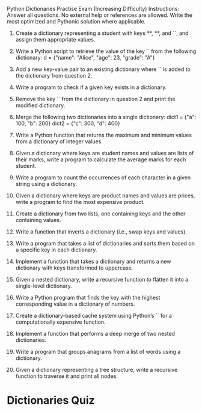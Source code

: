 
Python Dictionaries Practise Exam (Increasing Difficulty)
Instructions:
Answer all questions.
No external help or references are allowed.
Write the most optimized and Pythonic solution where applicable.
1. Create a dictionary representing a student with keys **, **, and ``, and assign them appropriate values.
2. Write a Python script to retrieve the value of the key `` from the following dictionary:
d = {"name": "Alice", "age": 23, "grade": "A"}

3. Add a new key-value pair to an existing dictionary where `` is added to the dictionary from question 2.
4. Write a program to check if a given key exists in a dictionary.
5. Remove the key `` from the dictionary in question 2 and print the modified dictionary.
6. Merge the following two dictionaries into a single dictionary:
dict1 = {"a": 100, "b": 200}
dict2 = {"c": 300, "d": 400}
7. Write a Python function that returns the maximum and minimum values from a dictionary of integer values.
8. Given a dictionary where keys are student names and values are lists of their marks, write a program to calculate the average marks for each student.
9. Write a program to count the occurrences of each character in a given string using a dictionary.
10. Given a dictionary where keys are product names and values are prices, write a program to find the most expensive product.
11. Create a dictionary from two lists, one containing keys and the other containing values.
12. Write a function that inverts a dictionary (i.e., swap keys and values).
13. Write a program that takes a list of dictionaries and sorts them based on a specific key in each dictionary.
14. Implement a function that takes a dictionary and returns a new dictionary with keys transformed to uppercase.
15. Given a nested dictionary, write a recursive function to flatten it into a single-level dictionary.
16. Write a Python program that finds the key with the highest corresponding value in a dictionary of numbers.
17. Create a dictionary-based cache system using Python’s `` for a computationally expensive function.
18. Implement a function that performs a deep merge of two nested dictionaries.
19. Write a program that groups anagrams from a list of words using a dictionary.
20. Given a dictionary representing a tree structure, write a recursive function to traverse it and print all nodes.

# Dictionaries Quiz

